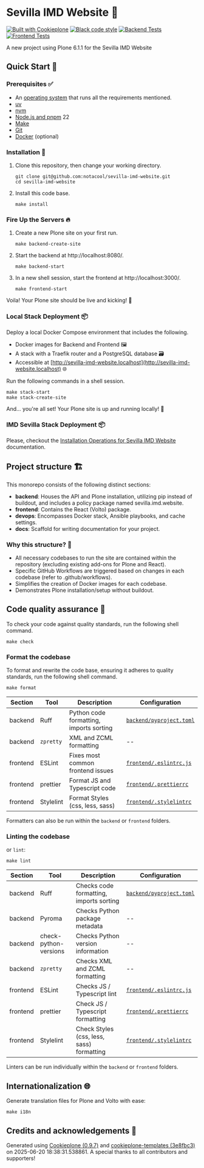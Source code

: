 # Sevilla IMD Website 🚀

[![Built with Cookieplone](https://img.shields.io/badge/built%20with-Cookieplone-0083be.svg?logo=cookiecutter)](https://github.com/plone/cookieplone-templates/)
[![Black code style](https://img.shields.io/badge/code%20style-black-000000.svg)](https://github.com/psf/black)
[![Backend Tests](https://github.com/notacool/sevilla-imd-website/actions/workflows/backend.yml/badge.svg)](https://github.com/notacool/sevilla-imd-website/actions/workflows/backend.yml)
[![Frontend Tests](https://github.com/notacool/sevilla-imd-website/actions/workflows/frontend.yml/badge.svg)](https://github.com/notacool/sevilla-imd-website/actions/workflows/frontend.yml)

A new project using Plone 6.1.1 for the Sevilla IMD Website

## Quick Start 🏁

### Prerequisites ✅

-   An [operating system](https://6.docs.plone.org/install/create-project-cookieplone.html#prerequisites-for-installation) that runs all the requirements mentioned.
-   [uv](https://6.docs.plone.org/install/create-project-cookieplone.html#uv)
-   [nvm](https://6.docs.plone.org/install/create-project-cookieplone.html#nvm)
-   [Node.js and pnpm](https://6.docs.plone.org/install/create-project.html#node-js) 22
-   [Make](https://6.docs.plone.org/install/create-project-cookieplone.html#make)
-   [Git](https://6.docs.plone.org/install/create-project-cookieplone.html#git)
-   [Docker](https://docs.docker.com/get-started/get-docker/) (optional)


### Installation 🔧

1.  Clone this repository, then change your working directory.

    ```shell
    git clone git@github.com:notacool/sevilla-imd-website.git
    cd sevilla-imd-website
    ```

2.  Install this code base.

    ```shell
    make install
    ```


### Fire Up the Servers 🔥

1.  Create a new Plone site on your first run.

    ```shell
    make backend-create-site
    ```

2.  Start the backend at http://localhost:8080/.

    ```shell
    make backend-start
    ```

3.  In a new shell session, start the frontend at http://localhost:3000/.

    ```shell
    make frontend-start
    ```

Voila! Your Plone site should be live and kicking! 🎉

### Local Stack Deployment 📦

Deploy a local Docker Compose environment that includes the following.

- Docker images for Backend and Frontend 🖼️
- A stack with a Traefik router and a PostgreSQL database 🗃️
- Accessible at [http://sevilla-imd-website.localhost](http://sevilla-imd-website.localhost) 🌐

Run the following commands in a shell session.

```shell
make stack-start
make stack-create-site
```

And... you're all set! Your Plone site is up and running locally! 🚀

### IMD Sevilla Stack Deployment 📦

Please, checkout the [Installation Operations for Sevilla IMD Website](devops/README-IMD-Sevilla.md) documentation.

## Project structure 🏗️

This monorepo consists of the following distinct sections:

- **backend**: Houses the API and Plone installation, utilizing pip instead of buildout, and includes a policy package named sevilla.imd.website.
- **frontend**: Contains the React (Volto) package.
- **devops**: Encompasses Docker stack, Ansible playbooks, and cache settings.
- **docs**: Scaffold for writing documentation for your project.

### Why this structure? 🤔

- All necessary codebases to run the site are contained within the repository (excluding existing add-ons for Plone and React).
- Specific GitHub Workflows are triggered based on changes in each codebase (refer to .github/workflows).
- Simplifies the creation of Docker images for each codebase.
- Demonstrates Plone installation/setup without buildout.

## Code quality assurance 🧐

To check your code against quality standards, run the following shell command.

```shell
make check
```

### Format the codebase

To format and rewrite the code base, ensuring it adheres to quality standards, run the following shell command.

```shell
make format
```

| Section | Tool | Description | Configuration |
| --- | --- | --- | --- |
| backend | Ruff | Python code formatting, imports sorting  | [`backend/pyproject.toml`](./backend/pyproject.toml) |
| backend | `zpretty` | XML and ZCML formatting  | -- |
| frontend | ESLint | Fixes most common frontend issues | [`frontend/.eslintrc.js`](.frontend/.eslintrc.js) |
| frontend | prettier | Format JS and Typescript code  | [`frontend/.prettierrc`](.frontend/.prettierrc) |
| frontend | Stylelint | Format Styles (css, less, sass)  | [`frontend/.stylelintrc`](.frontend/.stylelintrc) |

Formatters can also be run within the `backend` or `frontend` folders.

### Linting the codebase
or `lint`:

 ```shell
make lint
```

| Section | Tool | Description | Configuration |
| --- | --- | --- | --- |
| backend | Ruff | Checks code formatting, imports sorting  | [`backend/pyproject.toml`](./backend/pyproject.toml) |
| backend | Pyroma | Checks Python package metadata  | -- |
| backend | check-python-versions | Checks Python version information  | -- |
| backend | `zpretty` | Checks XML and ZCML formatting  | -- |
| frontend | ESLint | Checks JS / Typescript lint | [`frontend/.eslintrc.js`](.frontend/.eslintrc.js) |
| frontend | prettier | Check JS / Typescript formatting  | [`frontend/.prettierrc`](.frontend/.prettierrc) |
| frontend | Stylelint | Check Styles (css, less, sass) formatting  | [`frontend/.stylelintrc`](.frontend/.stylelintrc) |

Linters can be run individually within the `backend` or `frontend` folders.

## Internationalization 🌐

Generate translation files for Plone and Volto with ease:

```shell
make i18n
```

## Credits and acknowledgements 🙏

Generated using [Cookieplone (0.9.7)](https://github.com/plone/cookieplone) and [cookieplone-templates (3e8fbc3)](https://github.com/plone/cookieplone-templates/commit/3e8fbc360e69cc1a6304184896e462e7f08e3abb) on 2025-06-20 18:38:31.538861. A special thanks to all contributors and supporters!
